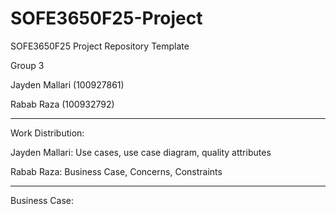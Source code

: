 # SOFE3650F25-Project
SOFE3650F25 Project Repository Template

Group 3

Jayden Mallari (100927861)

Rabab Raza (100932792)

-----------------------------------------------------------------------------------------------------------

Work Distribution:

Jayden Mallari: Use cases, use case diagram, quality attributes

Rabab Raza: Business Case, Concerns, Constraints

-----------------------------------------------------------------------------------------------------------

Business Case:
